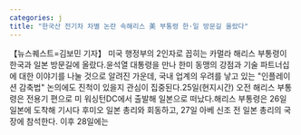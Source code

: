 ```yaml
---
categories: j
title: "한국산 전기차 차별 논란 속해리스 美 부통령 한·일 방문길 올랐다"
---
```

【뉴스퀘스트=김보민 기자】 미국 행정부의 2인자로 꼽히는 카멀라 해리스 부통령이 한국과 일본 방문길에 올랐다.윤석열 대통령을 만나 한미 동맹의 강점과 기술 파트너십에 대한 이야기를 나눌 것으로 알려진 가운데, 국내 업계의 우려를 낳고 있는 "인플레이션 감축법" 논의에도 진척이 있을지 관심이 집중된다.25일(현지시간) 오전 해리스 부통령은 전용기 편으로 미 워싱턴DC에서 출발해 일본으로 떠났다.해리스 부통령은 26일 일본에 도착해 기시다 후미오 일본 총리와 회동하고, 27일 아베 신조 전 일본 총리의 국장에 참석한다. 이후 28일에는
